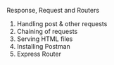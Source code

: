 Response, Request and Routers
1. Handling post & other requests
2. Chaining of requests
3. Serving HTML files
4. Installing Postman
5. Express Router